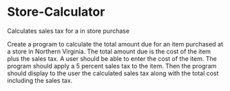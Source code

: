 # Store-Calculator 
Calculates sales tax for a in store purchase

Create a program to calculate the total amount due for an item purchased at a store in Northern
Virginia. The total amount due is the cost of the item plus the sales tax. A user should be able to
enter the cost of the item. The program should apply a 5 percent sales tax to the item. Then the
program should display to the user the calculated sales tax along with the total cost including the
sales tax.
